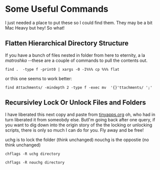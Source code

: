 # Some Useful Commands

I just needed a place to put these so I could find them.  They may be a bit Mac Heavy but hey! So what!

## Flatten Hierarchical Directory Structure
If you have a bunch of files nested in folder from here to eternity, a la *matroshka* --these are a couple of commands to pull the contents out.
``` 
find .  -type f -print0 | xargs -0 -I%%% cp %%% flat 
```
or this one seems to work better:
```
find Attachments/ -mindepth 2 -type f -exec mv  '{}'ttachments/ ';'
```
## Recursivley Lock Or Unlock Files and Folders 

I have liberated this next copy and paste from [tinyapps.org](https://tinyapps.org/blog/200912130700_lock_unlock_files_recursively_os_x.html) oh, who had in turn liberated it from someobdy else. ButI'm going back after one query, if you want to dig down into the origin story of the the locking or unlocking scripts, there is only so much I can do for you.  Fly away and be free!

uchg is to lock the folder (think unchanged) 
nouchg is the oppostie (no think unchanged)
```
chflags -R uchg directory

chflags -R nouchg directory
```
